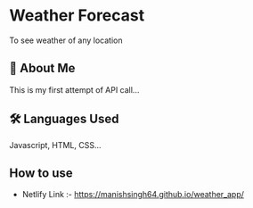 # Weather Forecast
To see weather of any location


## 🚀 About Me
This is my first attempt of API call... 


## 🛠 Languages Used
Javascript, HTML, CSS...


## How to use
- Netlify Link :- https://manishsingh64.github.io/weather_app/
    
